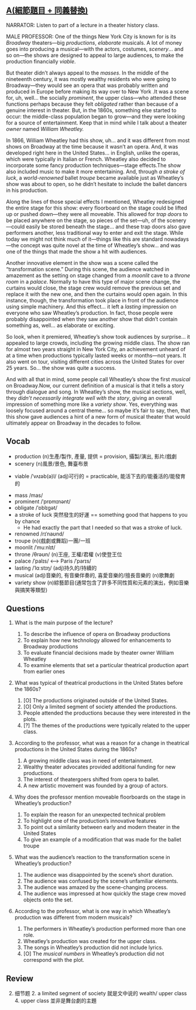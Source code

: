 ## [A(細節題目 + 同義替換)](https://img.kmf.com/toefl/listening/audio/b094c09cc1dfac5000980ca651405467.mp3)

NARRATOR:  Listen to part of a lecture in a theater history class.

MALE PROFESSOR:  One of the things New York City is known for is its *Broadway* theaters—big *productions*, *elaborate* musicals. A lot of money goes into producing a musical—with the actors, costumes, *scenery*… and so on—the shows are designed to appeal to large audiences, to make the production financially *viable*.

But theater didn’t always appeal to the *masses*. In the middle of the nineteenth century, it was mostly wealthy residents who were going to Broadway—they would see an opera that was probably written and produced in Europe before making its way over to New York .It was a scene for, uh, well… the socially *prominent*, the upper class—who attended these functions perhaps because they felt *obligated* rather than because of a genuine interest in theater. But, in the 1860s, something else started to occur: the middle-class population began to grow—and they were looking for a source of entertainment. Keep that in mind while I talk about a theater *owner* named *William Wheatley.*

In 1866, William Wheatley had this show, uh… and it was different from most shows on Broadway at the time because it wasn’t an opera. And, it was developed right here in the United States… in English, unlike the operas, which were typically in Italian or French. Wheatley also decided to incorporate some fancy production techniques—stage effects.The show also included music to make it more entertaining. And, through *a stroke of luck*, a *world-renowned* ballet *troupe* became available just as Wheatley’s show was about to open, so he didn’t hesitate to include the ballet dancers in his production.

Along the lines of those special effects I mentioned, Wheatley redesigned the entire stage for this show: every floorboard on the stage could be lifted up or pushed down—they were all moveable. This allowed for *trap doors* to be placed anywhere on the stage, so pieces of the set—uh, of the scenery—could easily be stored beneath the stage… and these trap doors also gave performers another, less traditional way to enter and exit the stage. While today we might not think much of it—things like this are standard nowadays—the concept was quite novel at the time of Wheatley’s show… and was one of the things that made the show a hit with audiences.

Another innovative element in the show was a scene called the “transformation scene.” During this scene, the audience watched in amazement as the setting on stage changed from a *moonlit* cave to a *throne room* in a *palace*. Normally to have this type of major scene change, the curtains would close, the stage crew would remove the previous set and replace it with the new one, and then the curtains would open again. In this instance, though, the transformation took place in front of the audience using simple machinery. And this effect… it left a *lasting* impression on everyone who saw Wheatley’s production. In fact, those people were probably disappointed when they saw another show that didn’t contain something as, well… as elaborate or exciting.

So look, when it premiered, Wheatley’s show took audiences by surprise… it appealed to large crowds, including the growing middle class. The show ran for almost two years straight in New York City, an achievement unheard of at a time when productions typically lasted weeks or months—not years. It also went on tour, visiting different cities across the United States for over 25 years. So… the show was quite a success.

And with all that in mind, some people call Wheatley’s show the first *musical* on Broadway.Now, our current definition of a musical is that it tells a story through dialogue and song. In Wheatley’s show, the musical sections, well, they *didn’t necessarily integrate well with the story*, giving an overall impression of something more like a *variety show*. Yes, everything was loosely focused around a central theme… so maybe it’s fair to say, then, that this show gave audiences a hint of a new form of musical theater that would ultimately appear on Broadway in the decades to follow.

## Vocab
- production (n)生產/製作, 產量, 提供 = provision, 攝製/演出, 影片/戲劇
- scenery (n)風景/景色, 舞臺布景
+ viable /ˈvʌɪəb(ə)l/ (adj)可行的 = practicable, 能活下去的/能養活的/能發育的
- mass /mas/ 
- prominent /ˈprɒmɪnənt/ 
- obligate /ˈɒblɪɡət/ 
- a stroke of luck 突然發生的好運 == something good that happens to you by chance
	- He had exactly the part that I needed so that was a stroke of luck.
- renowned /rɪˈnaʊnd/ 
- troupe (n)(戲劇或舞蹈)一團/一班
- moonlit /ˈmuːnlɪt/ 
- throne /θrəʊn/ (n)王座, 王權/君權 (v)使登王位
- palace /ˈpalɪs/ <--> Paris /ˈparɪs/ 
- lasting /ˈlɑːstɪŋ/ (adj)持久的/持續的
- musical (adj)音樂的, 有音樂伴奏的, 喜愛音樂的/擅長音樂的 (n)歌舞劇
- variety show (n)綜藝節目(通常包含了許多不同性質和元素的演出，例如音樂與搞笑等類型)

## Questions
1. What is the main purpose of the lecture? 
	1. To describe the influence of opera on Broadway productions
	1. To explain how new technology allowed for enhancements to Broadway productions
	1. To evaluate financial decisions made by theater owner William Wheatley
	1. To examine elements that set a particular theatrical production apart from earlier ones

2. What was typical of theatrical productions in the United States before the 1860s? 
	1. [O] The productions originated outside of the United States.
	1. [O] Only a limited segment of society attended the productions.
	1. People attended the productions because they were interested in the plots.
	1. [?] The themes of the productions were typically related to the upper class.

3. According to the professor, what was a reason for a change in theatrical productions in the United States during the 1860s? 
	1. A growing middle class was in need of entertainment.
	1. Wealthy theater advocates provided additional funding for new productions.
	1. The interest of theatergoers shifted from opera to ballet.
	1. A new artistic movement was founded by a group of actors.

4. Why does the professor mention moveable floorboards on the stage in Wheatley’s production? 
	1. To explain the reason for an unexpected technical problem
	1. To highlight one of the production’s innovative features
	1. To point out a similarity between early and modern theater in the United States
	1. To give an example of a modification that was made for the ballet troupe

5. What was the audience’s reaction to the transformation scene in Wheatley’s production? 
	1. The audience was disappointed by the scene’s short duration.
	1. The audience was confused by the scene’s unfamiliar elements.
	1. The audience was amazed by the scene-changing process.
	1. The audience was impressed at how quickly the stage crew moved objects onto the set.

6. According to the professor, what is one way in which Wheatley’s production was different from modern musicals? 
	1. The performers in Wheatley’s production performed more than one role.
	1. Wheatley’s production was created for the upper class.
	1. The songs in Wheatley’s production did not include lyrics.
	1. [O] The *musical numbers* in Wheatley’s production did not correspond with the plot.

## Review
2. 细节题
	2. a limited segment of society 就是文中说的 wealth/ upper class
	4. upper class 並非是舞台劇的主題